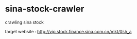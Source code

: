 # sina-stock-crawler
crawling sina stock

target website : http://vip.stock.finance.sina.com.cn/mkt/#sh_a
